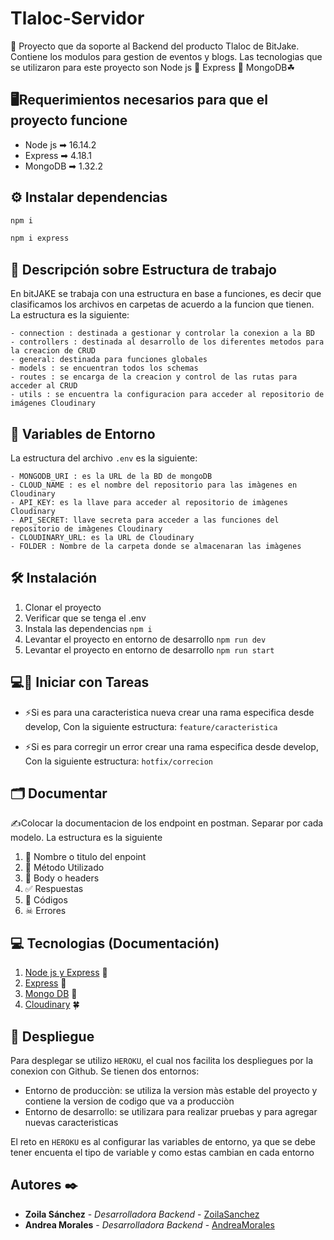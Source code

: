 # Tlaloc-Servidor

🌳​ Proyecto que da soporte al Backend del producto Tlaloc de BitJake. Contiene los modulos para gestion de eventos y blogs. Las tecnologias que se utilizaron para este proyecto son 
Node js 🍄
Express  🌼
MongoDB ​☘

## ​🖥️​ Requerimientos necesarios para que el proyecto funcione
- Node js ➡ 16.14.2 
- Express ➡ 4.18.1
- MongoDB ➡ 1.32.2

## ⚙ Instalar dependencias 
```bash
npm i
```

```bash
npm i express
```
## ​🦜​ Descripción sobre Estructura de trabajo
En bitJAKE se trabaja con una estructura en base a funciones, es decir que clasificamos los archivos en carpetas de acuerdo a la funcion que tienen. La estructura es la siguiente:

```
- connection : destinada a gestionar y controlar la conexion a la BD
- controllers : destinada al desarrollo de los diferentes metodos para la creacion de CRUD
- general: destinada para funciones globales
- models : se encuentran todos los schemas
- routes : se encarga de la creacion y control de las rutas para acceder al CRUD
- utils : se encuentra la configuracion para acceder al repositorio de imágenes Cloudinary
```


## ​🦜​ Variables de Entorno
La estructura del archivo `.env` es la siguiente:

```
- MONGODB_URI : es la URL de la BD de mongoDB
- CLOUD_NAME : es el nombre del repositorio para las imàgenes en Cloudinary
- API_KEY: es la llave para acceder al repositorio de imàgenes Cloudinary
- API_SECRET: llave secreta para acceder a las funciones del repositorio de imàgenes Cloudinary
- CLOUDINARY_URL: es la URL de Cloudinary
- FOLDER : Nombre de la carpeta donde se almacenaran las imàgenes
```

## 🛠 Instalación

1. Clonar el proyecto
2. Verificar que se tenga el .env
3. Instala las dependencias
   `npm i`
4. Levantar el proyecto en entorno de desarrollo
   `npm run dev`
5. Levantar el proyecto en entorno de desarrollo
   `npm run start`

## 💻​🔨​ Iniciar con Tareas
- ⚡Si es para una caracteristica nueva crear una rama especifica desde develop, Con la siguiente estructura:
    `feature/caracteristica `

- ⚡Si es para corregir un error crear una rama especifica desde develop, Con la siguiente estructura:
    `hotfix/correcion `

## 🗂 Documentar
✍Colocar la documentacion de los endpoint en postman. Separar por cada modelo. La estructura es la siguiente
 
1.   🌿​ Nombre o titulo del enpoint 
2.   🐢​ Método Utilizado
3.   ​🌴​ Body o headers
4.   ✅ Respuestas
5.   🤙 Códigos
6.   ☠ Errores

## 💻​ Tecnologias (Documentación)
1.  [Node js y Express](https://nodejs.org/en/docs/) 🌹​
2.  [Express](https://developer.mozilla.org/es/docs/Learn/Server-side/Express_Nodejs/Introduction) 🌳 
3.  [Mongo DB](https://www.mongodb.com/docs/) 🍁
4.  [Cloudinary](https://cloudinary.com/documentation) 🍀

## ​🦚​ Despliegue
Para desplegar se utilizo `HEROKU`, el cual nos facilita los despliegues por la conexion con Github. 
Se tienen dos entornos:
- Entorno de producciòn: se utiliza la version màs estable del proyecto y contiene la version de codigo que va a producciòn
- Entorno de desarrollo: se utilizara para realizar pruebas y para agregar nuevas caracteristicas

El reto en `HEROKU` es al configurar las variables de entorno, ya que se debe tener encuenta el tipo de variable y como estas cambian en cada entorno

## Autores ✒️

* **Zoila Sánchez** - *Desarrolladora Backend* - [ZoilaSanchez](https://github.com/ZoilaSanchez)
* **Andrea Morales** - *Desarrolladora Backend* - [AndreaMorales](https://github.com/AGMH16)